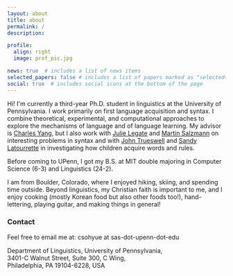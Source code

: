 ```yaml
---
layout: about
title: about
permalink: /
description: 

profile:
  align: right
  image: prof_pic.jpg

news: true  # includes a list of news items
selected_papers: false # includes a list of papers marked as "selected={true}"
social: true  # includes social icons at the bottom of the page
---
```



Hi! I'm currently a third-year Ph.D. student in linguistics at the University of Pennsylvania. I work primarily on
first language acquisition and syntax. I combine theoretical, experimental, and computational approaches to explore the
mechanisms of language and of language learning. My advisor is [Charles Yang](https://www.ling.upenn.edu/~ycharles/), but
I also work with [Julie Legate](https://www.ling.upenn.edu/~jlegate/) and [Martin Salzmann](https://www.martinsalzmann.com/)
on interesting problems in syntax and with [John Trueswell](https://web.sas.upenn.edu/trueswell-lab/people/trueswell/) and
[Sandy Latourrette](https://www.sandy-latourrette.com/) in investigating how children acquire words and rules.

Before coming to UPenn, I got my B.S. at MIT double majoring in Computer Science (6-3) and Linguistics (24-2). 

I am from Boulder, Colorado, where I enjoyed hiking, skiing, and spending time outside. Beyond linguistics, my Christian 
faith is important to me, and I enjoy cooking (mostly Korean food but also other foods too!), hand-lettering, playing 
guitar, and making things in general!

### Contact

Feel free to email me at: csohyue at sas-dot-upenn-dot-edu

Department of Linguistics, University of Pennsylvania,  
3401-C Walnut Street, Suite 300, C Wing,  
Philadelphia, PA 19104-6228, USA


[comment]: <> (Write your biography here. Tell the world about yourself. Link to your favorite [subreddit]&#40;http://reddit.com&#41;{:target="\_blank"}. You can put a picture in, too. The code is already in, just name your picture `prof_pic.jpg` and put it in the `img/` folder.)

[comment]: <> (Put your address / P.O. box / other info right below your picture. You can also disable any these elements by editing `profile` property of the YAML header of your `_pages/about.md`. Edit `_bibliography/papers.bib` and Jekyll will render your [publications page]&#40;/al-folio/publications/&#41; automatically.)

[comment]: <> (Link to your social media connections, too. This theme is set up to use [Font Awesome icons]&#40;http://fortawesome.github.io/Font-Awesome/&#41;{:target="\_blank"} and [Academicons]&#40;https://jpswalsh.github.io/academicons/&#41;{:target="\_blank"}, like the ones below. Add your Facebook, Twitter, LinkedIn, Google Scholar, or just disable all of them.)

